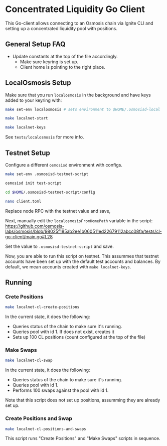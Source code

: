 # Concentrated Liquidity Go Client

This Go-client allows connecting to an Osmosis chain via Ignite CLI and
setting up a concentrated liquidity pool with positions.

## General Setup FAQ

- Update constants at the top of the file accordingly.
   * Make sure keyring is set up.
   * Client home is pointing to the right place.

## LocalOsmosis Setup

Make sure that you run `localosmosis` in the background and have keys
added to your keyring with:

```bash
make set-env localosmosis # sets environment to $HOME/.osmosisd-local

make localnet-start

make localnet-keys
```

See `tests/localosmosis` for more info.

## Testnet Setup

Configure a different `osmosisd` environment with configs.

```bash
make set-env .osmosisd-testnet-script

osmosisd init test-script

cd $HOME/.osmosisd-testnet-script/config

nano client.toml
```

Replace node RPC with the testnet value and save,

Next, manually edit the `localosmosisFromHomePath` variable in the script:
https://github.com/osmosis-labs/osmosis/blob/98025f185ab2ee1b060511ed22679112abcc08fa/tests/cl-go-client/main.go#L28 

Set the value to `.osmosisd-testnet-script` and save.

Now, you are able to run this script on testnet. This assummes that
testnet accounts have been set up with the default test accounts
and balances. By default, we mean accounts created with
`make localnet-keys`.

## Running

### Crete Positions

```bash
make localnet-cl-create-positions
```

In the current state, it does the following:
- Queries status of the chain to make sure it's running.
- Queries pool with id 1. If does not exist, creates it
- Sets up 100 CL positions (count configured at the top of the file)

### Make Swaps

```bash
make localnet-cl-swap
```

In the current state, it does the following:
- Queries status of the chain to make sure it's running.
- Queries pool with id 1.
- Performs 100 swaps against the pool with id 1.

Note that this script does not set up positions, assumming they are
already set up.

### Create Positions and Swap

```bash
make localnet-cl-positions-and-swaps
```

This script runs "Create Positions" and "Make Swaps" scripts in sequence.
